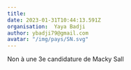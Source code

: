 ```yaml
---
title: 
date: 2023-01-31T10:44:13.591Z
organisation:  Yaya Badji
author: ybadji79@gmail.com
avatar: "/img/pays/SN.svg"
---
```


Non à une 3e candidature de Macky Sall 
